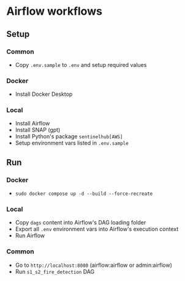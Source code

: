 # Airflow workflows

## Setup

### Common

- Copy `.env.sample` to `.env` and setup required values

### Docker

- Install Docker Desktop

### Local

- Install Airflow
- Install SNAP (gpt)
- Install Python's package `sentinelhub[AWS]`
- Setup environment vars listed in `.env.sample`

## Run

### Docker

- `sudo docker compose up -d --build --force-recreate`

### Local

- Copy `dags` content into Airflow's DAG loading folder
- Export all `.env` environment vars into Airflow's execution context
- Run Airflow

### Common

- Go to `http://localhost:8080` (airflow:airflow or admin:airflow)
- Run `s1_s2_fire_detection` DAG


